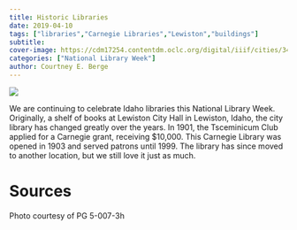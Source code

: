 ```yaml
---
title: Historic Libraries
date: 2019-04-10
tags: ["libraries","Carnegie Libraries","Lewiston","buildings"]
subtitle: 
cover-image: https://cdm17254.contentdm.oclc.org/digital/iiif/cities/343/full/pct:70/0/default.jpg
categories: ["National Library Week"]
author: Courtney E. Berge
---
```


<!---
{% include feature/digital-image.html collection="cities" objectid="cities343" %}
--->

<a href="https://www.lib.uidaho.edu/digital/cities/items/cities343.html">
    <img class="img-fluid" src="https://cdm17254.contentdm.oclc.org/digital/iiif/cities/343/full/pct:70/0/default.jpg" data-orig-height="217" data-orig-width="360"/>
</a>

We are continuing to celebrate Idaho libraries this National Library Week. Originally, a shelf of books at Lewiston City Hall in Lewiston, Idaho, the city library has changed greatly over the years. In 1901, the Tsceminicum Club applied for a Carnegie grant, receiving $10,000. This Carnegie Library was opened in 1903 and served patrons until 1999. The library has since moved to another location, but we still love it just as much.

# Sources

Photo courtesy of PG 5-007-3h